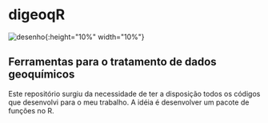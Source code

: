 # digeoqR
![desenho](https://github.com/VivianeCF/digeoqR/assets/19269838/e9b609d9-aa86-4fd1-afc5-2a414dd1f6a2){:height="10%" width="10%"}
## Ferramentas para o tratamento de dados geoquímicos 
Este repositório surgiu da necessidade de ter a disposição todos os códigos que desenvolvi para o meu trabalho.
A idéia é desenvolver um pacote de funções no R.


